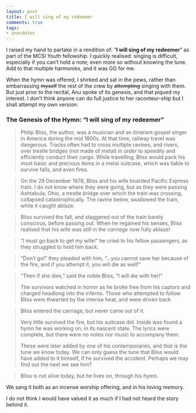 ```yaml
---
layout: post
title: I will sing of my redeemer
comments: true
tags:
- anecdotes
---
```

I raised my hand to partake in a rendition of: “**I will sing of my redeemer**” as part of the MCSI Youth fellowship. I quickly realised: singing is difficult, especially if you can’t hold a note; even more so without knowing the tune. Add to that multiple harmonies, and it was GG for me. 

When the hymn was offered, I shirked and sat in the pews, rather than embarrassing ~~myself~~ the rest of the crew by ~~attempting~~ singing with them. But just prior to the recital, Anu spoke of its genesis, and that piqued my interest. I don’t think anyone can do full justice to her raconteur-ship but I shall attempt my own version:

### The Genesis of the Hymn: “I will sing of my redeemer”

>Philip Bliss, the author, was a musician and an itinerant gospel singer in America during the mid 1800s. At that time, railway travel was dangerous. Tracks often had to cross multiple ravines, and rivers, over trestle bridges (not made of metal) in order to speedily and efficiently conduct their cargo. While travelling, Bliss would pack his most basic and precious items in a metal suitcase, which was liable to survive falls, and even fires.

> On the 29 December 1876, Bliss and his wife boarded Pacific Express train. I do not know where they were going, but as they were passing Ashtabula, Ohio, a trestle bridge over which the train was crossing, collapsed catastrophically. The ravine below, swallowed the train, while it caught ablaze.

> Bliss survived the fall, and staggered out of the train barely conscious, before passing out. When he regained his senses, Bliss realised that his wife was *still in the carriage* now fully ablaze!

> “I must go back to get my wife!” he cried to his fellow passengers, as they struggled to hold him back.

> “Don’t go!” they pleaded with him, “...you cannot save her because of the fire, and if you attempt it, you will die as well!”

> “Then if she dies,” said the noble Bliss, “I will die with her!”
> 
> The survivors watched in horror as he broke free from his captors and charged headlong into the inferno. Those who attempted to follow Bliss were thwarted by the intense heat, and were driven back

> Bliss entered the carriage, but never came out of it.
> 
> Very little survived the fire, but his suitcase did. Inside was found a hymn he was working on, in its nascent state. The lyrics were complete, but there were no notes nor music to accompany them. 
> 
> These were later added by one of his contemporaries, and that is the tune we know today. We can only guess the tune that Bliss would have added to it himself, if he survived the accident. Perhaps we may find out the next we see him? 

> Bliss is not alive today, but he lives on, through his hymn. 

We sang it both as an incense worship offering, and in his loving memory. 

I do not think I would have valued it as much if I had not heard the story behind it.
